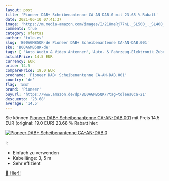 ```yaml
---
layout: post
title: 'Pioneer DAB+ Scheibenantenne CA-AN-DAB.0 mit 23.68 % Rabatt'
date: 2021-06-10 07:41:37
image: 'https://m.media-amazon.com/images/I/21HmeRj77nL._SL500_._SL400_.jpg'
comments: true
category: ofertas
author: 'tole.es'
slug: 'B00AGMB5QK-de Pioneer DAB+ Scheibenantenne CA-AN-DAB.001'
sku: 'B00AGMB5QK-de'
tags: [ 'Auto Audio & Video Antennen','Auto- & Fahrzeug-Elektronik Zubehör','Auto- & Fahrzeugelektronik','Elektronik & Foto','Fahrzeug Audio & Video Zubehör','pioneer', ]
actualPrice: 14.5 EUR
currency: EUR
price: 14.5
comparePrice: 19.0 EUR
prodname: 'Pioneer DAB+ Scheibenantenne CA-AN-DAB.001'
country: 'de'
flag: '🇩🇪'
brand: 'Pioneer'
buyurl: 'https://www.amazon.de/dp/B00AGMB5QK/?tag=tolees0ca-21'
descuento: '23.68'
average: '14.5'
---
```


Sie können [Pioneer DAB+ Scheibenantenne CA-AN-DAB.001](https://www.amazon.de/dp/B00AGMB5QK/?tag=tolees0ca-21) mit Preis 14.5 EUR (original: 19.0 EUR) 23.68 % Rabatt hier:

[![Pioneer DAB+ Scheibenantenne CA-AN-DAB.0](https://m.media-amazon.com/images/I/21HmeRj77nL._SL500_._SL400_.jpg)](https://www.amazon.de/dp/B00AGMB5QK/?tag=tolees0ca-21)

ℹ️:

- Einfach zu verwenden
- Kabellänge: 3, 5 m
- Sehr effizient

[🛒 Hier!!](https://www.amazon.de/dp/B00AGMB5QK/?tag=tolees0ca-21)
